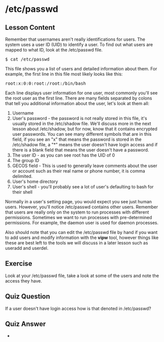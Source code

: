 # /etc/passwd

## Lesson Content

Remember that usernames aren't really identifications for users. The system uses a user ID (UID) to identify a user. To find out what users are mapped to what ID, look at the /etc/passwd file. 

<pre>$ cat /etc/passwd</pre>

This file shows you a list of users and detailed information about them. For example, the first line in this file most likely looks like this:

<pre>root:x:0:0:root:/root:/bin/bash</pre>

Each line displays user information for one user, most commonly you'll see the root user as the first line. There are many fields separated by colons that tell you additional information about the user, let's look at them all:

<ol>
<li>Username</li>
<li>User's password - the password is not really stored in this file, it's usually stored in the /etc/shadow file. We'll discuss more in the next lesson about /etc/shadow, but for now, know that it contains encrypted user passwords. You can see many different symbols that are in this field, if you see an "x" that means the password is stored in the /etc/shadow file, a "*" means the user doesn't have login access and if there is a blank field that means the user doesn't have a password.</li>
<li>The user ID - as you can see root has the UID of 0</li>
<li>The group ID</li>
<li>GECOS field - This is used to generally leave comments about the user or account such as their real name or phone number, it is comma delimited.</li>
<li>User's home directory</li>
<li>User's shell - you'll probably see a lot of user's defaulting to bash for their shell</li>
</ol>

Normally in a user's setting page, you would expect you see just human users. However, you'll notice /etc/passwd contains other users. Remember that users are really only on the system to run processes with different permissions. Sometimes we want to run processes with pre-determined permissions. For example, the daemon user is used for daemon processes.

Also should note that you can edit the /etc/passwd file by hand if you want to add users and modify information with the <b>vipw</b> tool, however things like these are best left to the tools we will discuss in a later lesson such as useradd and userdel.

## Exercise

Look at your /etc/passwd file, take a look at some of the users and note the access they have. 

## Quiz Question

If a user doesn't have login access how is that denoted in /etc/passwd?

## Quiz Answer

*

